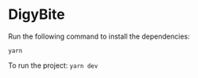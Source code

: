 # DigyBite 

Run the following command to install the dependencies:

```yarn```

To run the project:
```yarn dev```
